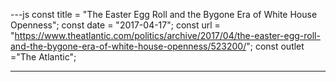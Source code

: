 ---js
const title = "The Easter Egg Roll and the Bygone Era of White House Openness";
const date = "2017-04-17";
const url = "https://www.theatlantic.com/politics/archive/2017/04/the-easter-egg-roll-and-the-bygone-era-of-white-house-openness/523200/";
const outlet ="The Atlantic";

---
